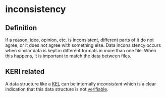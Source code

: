 # inconsistency
## Definition
If a reason, idea, opinion, etc. is inconsistent, different parts of it do not agree, or it does not agree with something else. Data inconsistency occurs when similar data is kept in different formats in more than one file. When this happens, it is important to match the data between files.

## KERI related
A data structure like a [KEL](key-event-log) can be internally _inconsistent_ which is a clear indication that this data structure is not [verifiable](verifiable).